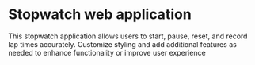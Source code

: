 # Stopwatch web application
This stopwatch application allows users to start, pause, reset, and record lap times accurately. Customize styling and add additional features as needed to enhance functionality or improve user experience
